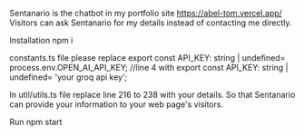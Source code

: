 Sentanario is the chatbot in my portfolio site https://abel-tom.vercel.app/
Visitors can ask Sentanario for my details instead of contacting me directly.

Installation
npm i

constants.ts file 
please replace 
export const API_KEY: string | undefined= process.env.OPEN_AI_API_KEY; //line 4
with 
export const API_KEY: string | undefined= 'your groq api key';

In util/utils.ts file replace line 216 to 238 with your details. So that Sentanario can provide your information to your web page's visitors.

Run
npm start
